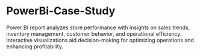 # PowerBi-Case-Study
Power BI report analyzes store performance with insights on sales trends, inventory management, customer behavior, and operational efficiency. Interactive visualizations aid decision-making for optimizing operations and enhancing profitability.
